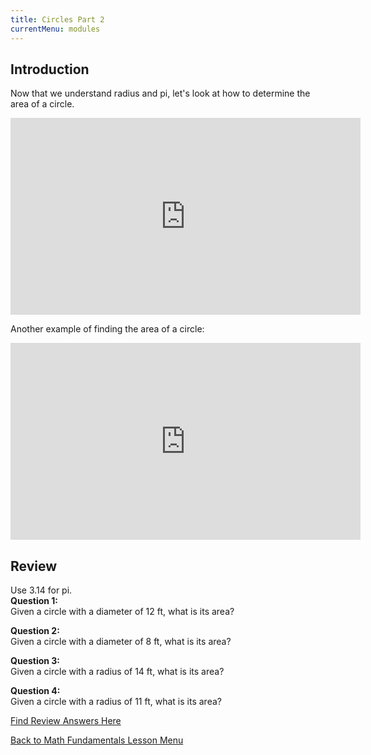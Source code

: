 ```yaml
---
title: Circles Part 2
currentMenu: modules
---
```


## Introduction  

Now that we understand radius and pi, let's look at how to determine the area of a circle.

<div class="youtube-wrapper"><iframe width="560" height="315" src="https://www.youtube.com/embed/tCrDyJsSFok?rel=0" frameborder="0" allowfullscreen></iframe></div>

Another example of finding the area of a circle:  

<div class="youtube-wrapper"><iframe width="560" height="315" src="https://www.youtube.com/embed/lDKjX5ouoic?rel=0" frameborder="0" allowfullscreen></iframe></div>

## Review  
Use 3.14 for pi.  
**Question 1:**  
Given a circle with a diameter of 12 ft, what is its area?  

**Question 2:**  
Given a circle with a diameter of 8 ft, what is its area? 

**Question 3:**  
Given a circle with a radius of 14 ft, what is its area?

**Question 4:**  
Given a circle with a radius of 11 ft, what is its area? 

[Find Review Answers Here](../../ANSWERS.md)  

[Back to Math Fundamentals Lesson Menu](../)